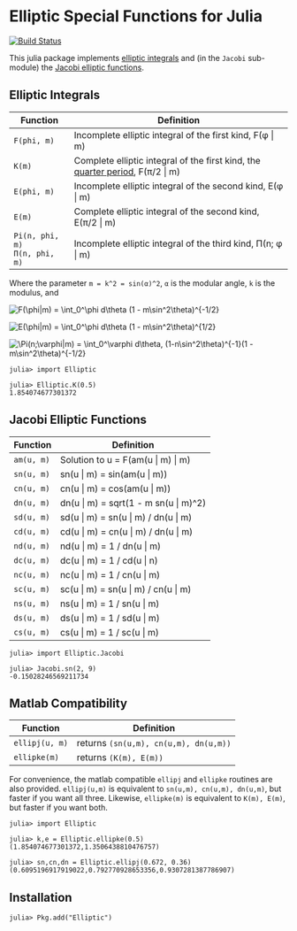 Elliptic Special Functions for Julia
====================================

[![Build Status](https://travis-ci.org/nolta/Elliptic.jl.svg?branch=master)](https://travis-ci.org/nolta/Elliptic.jl)

This julia package implements
[elliptic integrals](https://dlmf.nist.gov/19.2) and
(in the `Jacobi` sub-module) the
[Jacobi elliptic functions](https://dlmf.nist.gov/22.2).

Elliptic Integrals
------------------

|Function | Definition |
| --- | --- |
| `F(phi, m)` | Incomplete elliptic integral of the first kind, F(φ \| m) |
| `K(m)` | Complete elliptic integral of the first kind, the [quarter period](https://en.wikipedia.org/wiki/Quarter_period), F(π/2 \| m) |
| `E(phi, m)` |  Incomplete elliptic integral of the second kind, E(φ \| m) |
| `E(m)` |  Complete elliptic integral of the second kind, E(π/2 \| m) |
| `Pi(n, phi, m)` <br> `Π(n, phi, m)` | Incomplete elliptic integral of the third kind, Π(n; φ \| m) |

Where the parameter `m = k^2 = sin(α)^2`, `α` is the modular angle, `k` is the modulus, and

![F(\phi|m) = \int_0^\phi d\theta (1 - m\sin^2\theta)^{-1/2}](http://mathurl.com/av9eou5.png)

![E(\phi|m) = \int_0^\phi d\theta (1 - m\sin^2\theta)^{1/2}](http://mathurl.com/al2zsok.png)

![\Pi(n;\varphi|m) = \int_0^\varphi d\theta\, (1-n\sin^2\theta)^{-1}(1 - m\sin^2\theta)^{-1/2}](http://mathurl.com/bzsx5tw.png)

```jlcon
julia> import Elliptic

julia> Elliptic.K(0.5)
1.854074677301372
```

Jacobi Elliptic Functions
-------------------------

|Function | Definition |
| --- | --- |
| `am(u, m)` | Solution to u = F(am(u \| m)  \| m) |
| `sn(u, m)` | sn(u \| m) = sin(am(u \| m)) |
| `cn(u, m)` | cn(u \| m) = cos(am(u \| m)) |
| `dn(u, m)` | dn(u \| m) = sqrt(1 - m sn(u \| m)^2) |
| `sd(u, m)` | sd(u \| m) = sn(u \| m) / dn(u \| m) |
| `cd(u, m)` | cd(u \| m) = cn(u \| m) / dn(u \| m) |
| `nd(u, m)` | nd(u \| m) = 1 / dn(u \| m) |
| `dc(u, m)` | dc(u \| m) = 1 / cd(u \| n) |
| `nc(u, m)` | nc(u \| m) = 1 / cn(u \| m) |
| `sc(u, m)` | sc(u \| m) = sn(u \| m) / cn(u \| m)|
| `ns(u, m)` | ns(u \| m) = 1 / sn(u \| m) |
| `ds(u, m)` | ds(u \| m) = 1 / sd(u \| m)|
| `cs(u, m)` | cs(u \| m) = 1 / sc(u \| m)|


```jlcon
julia> import Elliptic.Jacobi

julia> Jacobi.sn(2, 9)
-0.15028246569211734
```

Matlab Compatibility
--------------------

|Function | Definition |
| --- | --- |
| `ellipj(u, m)` | returns `(sn(u,m), cn(u,m), dn(u,m))` |
| `ellipke(m)` | returns `(K(m), E(m))` |



For convenience, the matlab compatible `ellipj` and `ellipke` routines are
also provided. `ellipj(u,m)` is equivalent to `sn(u,m), cn(u,m), dn(u,m)`,
but faster if you want all three. Likewise, `ellipke(m)` is equivalent to
`K(m), E(m)`, but faster if you want both.

```jlcon
julia> import Elliptic

julia> k,e = Elliptic.ellipke(0.5)
(1.854074677301372,1.3506438810476757)

julia> sn,cn,dn = Elliptic.ellipj(0.672, 0.36)
(0.6095196917919022,0.792770928653356,0.9307281387786907)
```

Installation
------------

```jlcon
julia> Pkg.add("Elliptic")
```
